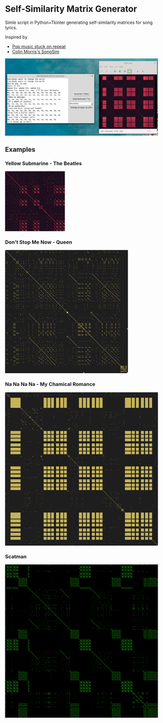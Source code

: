 # Self-Similarity Matrix Generator

Simle script in Python+Tkinter generating self-similarity matrices for song lyrics.

Inspired by
* [Pop music stuck on repeat](https://www.youtube.com/watch?v=_tjFwcmHy5M)
* [Colin Morris's SongSim](https://colinmorris.github.io/SongSim/#/)

![](usage.png)

## Examples
### Yellow Submarine - The Beatles
![](/Examples/Yellow%20Submarine%20-%20The%20Beatles.png)
### Don't Stop Me Now - Queen
![](/Examples/Don't%20Stop%20Me%20Now.png)
### Na Na Na Na - My Chamical Romance
![](/Examples/Na%20Na%20Na%20Na%20-%20My%20Chamical%20Romance.png)
### Scatman
![](/Examples/Scatman.png)
